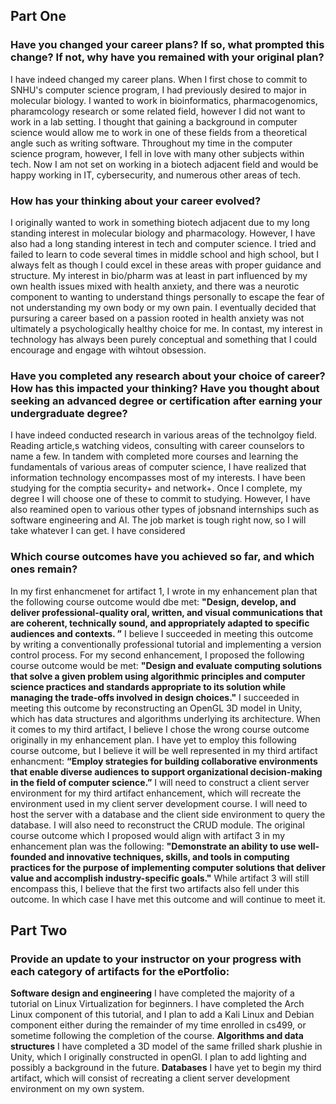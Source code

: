 ## Part One

### Have you changed your career plans? If so, what prompted this change? If not, why have you remained with your original plan?
  I have indeed changed my career plans. When I first chose to commit to SNHU's computer science program, I had previously desired to major in molecular biology.
  I wanted to work in bioinformatics, pharmacogenomics, pharamcology research or some related field, however I did not want to work in a lab setting.
  I thought that gaining a background in computer science would allow me to work in one of these fields from a theoretical angle such as writing software.
  Throughout my time in the computer science program, however, I fell in love with many other subjects within tech.
  Now I am not set on working in a biotech adjacent field and would be happy working in IT, cybersecurity, and numerous other areas of tech.
### How has your thinking about your career evolved?
  I originally wanted to work in something biotech adjacent due to my long standing interest in molecular biology and pharmacology. However, I have also had a long standing interest in tech and computer science. I tried and failed to learn to code several times in middle school and high school, but I always felt as though I could excel in these areas with proper guidance and structure. 
  My interest in bio/pharm was at least in part influenced by my own health issues mixed with health anxiety, and there was a neurotic component to wanting to understand things personally to escape the fear of not understanding my own body or my own pain. 
  I eventually decided that pursuring a career based on a passion rooted in health anxiety was not ultimately a psychologically healthy choice for me.
  In contast, my interest in technology has always been purely conceptual and something that I could encourage and engage with wihtout obsession.  
### Have you completed any research about your choice of career? How has this impacted your thinking? Have you thought about seeking an advanced degree or certification after earning your undergraduate degree? ###
I have indeed conducted research in various areas of the technolgoy field. Reading article,s watching videos, consulting with career counselors to name a few. In tandem with completed more courses and learning the fundamentals of various areas of computer science, I have realized that information technology encompasses most of my interests. I have been studying for the comptia security+ and network+. Once I complete, my degree I will choose one of these to commit to studying. However, I have also reamined open to various other types of jobsnand internships such as software engineering and AI. The job market is tough right now, so I will take whatever I can get. 
I have considered 
### Which course outcomes have you achieved so far, and which ones remain?
  In my first enhancmenet for artifact 1, I wrote in my enhancement plan that the following course outcome would dbe met: 
 **"Design, develop, and deliver professional-quality oral, written, and visual communications that are coherent, technically sound, and appropriately adapted to specific audiences and contexts. ”** I believe I succeeded in meeting this outcome by writing a conventionally professional tutorial and implementing a version control process.
  For my second enhancement, I proposed the following course outcome would be met: **"Design and evaluate computing solutions that solve a given problem using algorithmic principles and computer science practices and standards appropriate to its solution while managing the trade-offs involved in design choices."** I succeeded in meeting this outcome by reconstructing an OpenGL 3D model in Unity, which has data structures and algorithms underlying its architecture.
  When it comes to my third artifact, I believe I chose the wrong course outcome originally in my enhancement plan. I have yet to employ this following course outcome, but I believe it will be well represented in my third artifact enhancment: **“Employ strategies for building collaborative environments that enable diverse audiences to support organizational decision-making in the field of computer science.”** I will need to construct a client server environment for my third artifact enhancement, which will recreate the environment used in my client server development course. I will need to host the server with a database and the client side environment to query the database. I will also need to reconstruct the CRUD module.
The original course outcome which I proposed would align with artifact 3 in my enhancement plan was the following: **"Demonstrate an ability to use well-founded and innovative techniques, skills, and tools in computing practices for the purpose of implementing computer solutions that deliver value and accomplish industry-specific goals."**
While artifact 3 will still encompass this, I believe that the first two artifacts also fell under this outcome. In which case I have met this outcome and will continue to meet it.

## Part Two 

### Provide an update to your instructor on your progress with each category of artifacts for the ePortfolio:
  **Software design and engineering**
I have completed the majority of a tutorial on Linux Virtualization for beginners. I have completed the Arch Linux component of this tutorial, and I plan to add a Kali Linux and Debian component either during the remainder of my time enrolled in cs499, or sometime following the completion of the course.
  **Algorithms and data structures**
I have completed a 3D model of the same frilled shark plushie in Unity, which I originally constructed in openGl. I plan to add lighting and possibly a background in the future. 
  **Databases**
I have yet to begin my third artifact, which will consist of recreating a client server development environment on my own system. 
